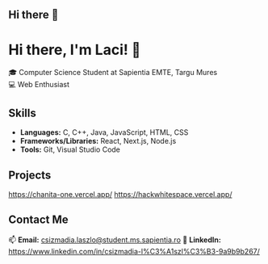 ## Hi there 👋

# Hi there, I'm Laci! 👋

🎓 Computer Science Student at Sapientia EMTE, Targu Mures  
💻 Web Enthusiast  

## Skills

- **Languages:** C, C++, Java, JavaScript, HTML, CSS
- **Frameworks/Libraries:** React, Next.js, Node.js
- **Tools:** Git, Visual Studio Code

## Projects

https://chanita-one.vercel.app/
https://hackwhitespace.vercel.app/


## Contact Me

📫 **Email:** csizmadia.laszlo@student.ms.sapientia.ro
🔗 **LinkedIn:** https://www.linkedin.com/in/csizmadia-l%C3%A1szl%C3%B3-9a9b9b267/

